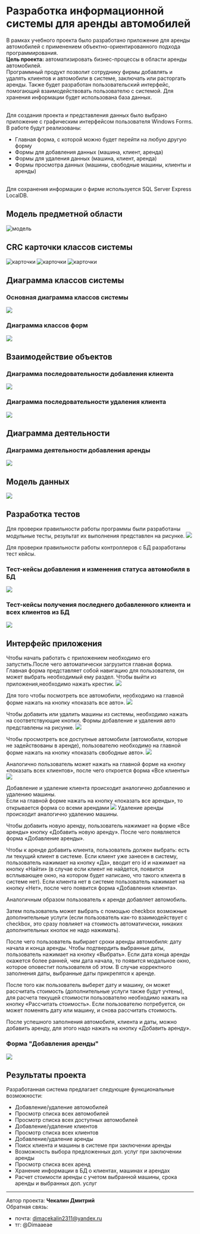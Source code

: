 # Разработка информационной системы для аренды автомобилей

В рамках учебного проекта было разработано приложение для аренды автомобилей с применением объектно-ориентированного подхода программирования.
<br>**Цель проекта:** автоматизировать бизнес-процессы в области аренды автомобилей. 
<br>Программный продукт позволит сотруднику фирмы добавлять и удалять клиентов и автомобили в системе, заключать или расторгать аренды. Также будет разработан пользовательский интерфейс, помогающий взаимодействовать пользователю с системой. Для хранения информации будет использована база данных.

<br> Для создания проекта и представления данных было выбрано приложение с графическим интерфейсом пользователя Windows Forms. 
<br> В работе будут реализованы:
* Главная форма, с которой можно будет перейти на любую другую форму
* Формы для добавления данных (машина, клиент, аренда)
* Формы для удаления данных (машина, клиент, аренда)
* Формы просмотра данных (машины, свободные машины, клиенты и 
аренды)

<br> Для сохранения информации о фирме используется SQL Server Express LocalDB.

## Модель предметной области
![модель](images/Модель%20предметной%20области%20ИС.png)

##  CRC карточки классов системы
![карточки](images/crc1.png)
![карточки](images/crc2.png)
![карточки](images/crc3.png)

## Диаграмма классов системы
### Основная диаграмма классов системы
![](images/диаграмма%20основных%20классов.png)
### Диаграмма классов форм
![](images/Диаграмма%20форм.png)

##  Взаимодействие объектов
### Диаграмма последовательности добавления клиента
![](images/Диаграмма%20последовательности%20добавления%20клиента.png)
### Диаграмма последовательности удаления клиента
![](images/Диаграмма%20последовательности%20удаления%20клиента.png)

## Диаграмма деятельности
### Диаграмма деятельности добавления аренды
![](images/Диаграмма%20деятельности%20добавления%20аренды.png)

## Модель данных
![](images/Диаграмма%20таблиц.png)

## Разработка тестов
Для проверки правильности работы программы были разработаны модульные тесты, результат их выполнения представлен на рисунке.
![](images/результат%20работы%20тестов.PNG)

Для проверки правильности работы контроллеров с БД разработаны тест кейсы.

### Тест-кейсы добавления и изменения статуса автомобиля в БД
![](images/case1.PNG)

### Тест-кейсы получения последнего добавленного клиента и всех клиентов из БД
![](images/case2.PNG)


## Интерфейс приложения
Чтобы начать работать с приложением необходимо его запустить.После чего автоматически загрузится главная форма. <br> Главная форма представляет собой навигацию для пользователя, он может выбрать необходимый ему раздел. Чтобы выйти из приложения,необходимо нажать крестик.
![](images/main_form.PNG)

Для того чтобы посмотреть все автомобили, необходимо на главной форме нажать на кнопку «показать все авто».
![](images/all_cars.PNG)

Чтобы добавить или удалить машины из системы, необходимо нажать на соответствующие кнопки. Формы добавление и удаления авто представлены на рисунке.
![](images/add_car.PNG)

Чтобы просмотреть все доступные автомобили (автомобили, которые не задействованы в аренде), пользователю необходимо на главной форме нажать на кнопку «показать свободные авто».
![](images/all_availiable_cars.PNG)

Аналогично пользователь может нажать на главной форме на кнопку «показать всех клиентов», после чего откроется форма «Все клиенты»
![](images/all_client.PNG)

Добавление и удаление клиента происходит аналогично добавлению и удалению машины. 
<br> Если на главной форме нажать на кнопку «показать все аренды», то открывается форма со всеми арендами
![](images/all_rental.PNG)
Удаление аренды происходит аналогично удалению машины. <br>

Чтобы добавить новую аренду, пользователь нажимает на форме «Все аренды» кнопку «Добавить новую аренду». После чего появляется форма «Добавление аренды». <br>

Чтобы к аренде добавить клиента, пользователь должен выбрать: есть ли текущий клиент в системе. Если клиент уже занесен в систему, пользователь нажимает на кнопку «Да», вводит его id и нажимает на кнопку «Найти» (в случае если клиент не найдется, появится всплывающее окно, на котором будет написано, что такого клиента в системе нет). Если клиента нет в системе пользователь нажимает на кнопку «Нет», после чего появится форма «Добавления клиента». <br>

Аналогичным образом пользователь к аренде добавляет автомобиль. <br>

Затем пользователь может выбрать с помощью checkbox возможные дополнительные услуги (если пользователь как-то взаимодействует с checkbox, это сразу повлияет на стоимость автоматически, никаких дополнительных кнопок не надо нажимать). <br>

После чего пользователь выбирает сроки аренды автомобиля: дату начала и конца аренды. Чтобы подтвердить выбранные даты, пользователь нажимает на кнопку «Выбрать». Если дата конца аренды окажется более ранней, чем дата начала, то появится модальное окно, которое оповестит пользователя об этом. В случае корректного заполнения даты, выбранные даты прикрепятся к аренде. <br>

После того как пользователь выберет дату и машину, он может рассчитать стоимость (дополнительные услуги также будут учтены), для расчета текущей стоимости пользователю необходимо нажать на кнопку «Рассчитать стоимость». Если пользователю потребуется, он может поменять дату или машину, и снова рассчитать стоимость. <br>

После успешного заполнения автомобиля, клиента и даты, можно добавить аренду, для этого надо нажать на кнопку «Добавить аренду». <br>

### Форма "Добавления аренды"
![](images/add_rental.PNG)


## Результаты проекта
Разработанная система предлагает следующие функциональные 
возможности: <br>
- Добавление/удаление автомобилей
- Просмотр списка всех автомобилей
- Просмотр списка всех доступных автомобилей
- Добавление/удаление клиентов
- Просмотр списка всех клиентов
- Добавление/удаление аренды
- Поиск клиента и машины в системе при заключении аренды
- Возможность выбора предложенных доп. услуг при заключении аренды
- Просмотр списка всех аренд
- Хранение информации в БД о клиентах, машинах и арендах
- Расчет стоимости аренды с учетом выбранной машины, срока аренды и выбранных доп. услуг


---
Автор проекта: **Чекалин Дмитрий**
<br>Обратная связь:
* почта: dimacekalin2311@yandex.ru
* тг: @Dimaaeae